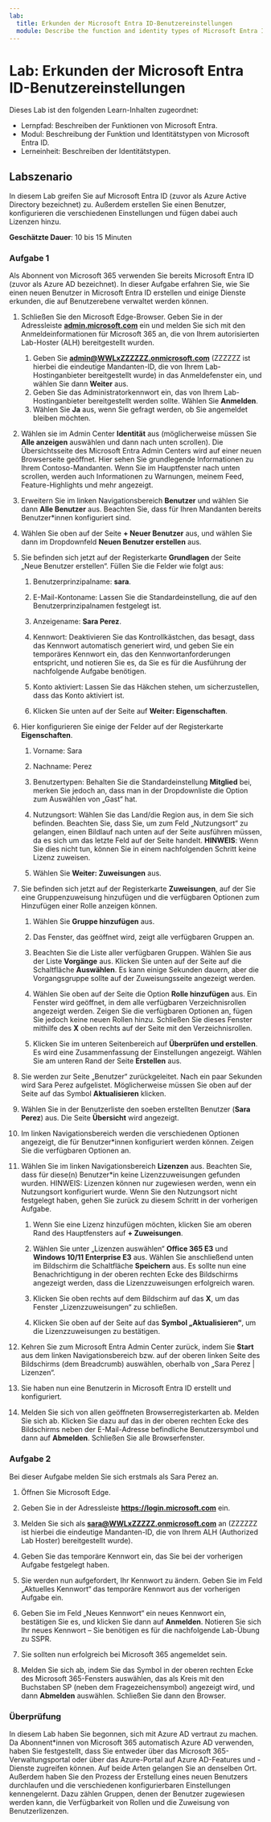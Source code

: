 ```yaml
---
lab:
  title: Erkunden der Microsoft Entra ID-Benutzereinstellungen
  module: Describe the function and identity types of Microsoft Entra ID
---
```


# Lab: Erkunden der Microsoft Entra ID-Benutzereinstellungen

Dieses Lab ist den folgenden Learn-Inhalten zugeordnet:

- Lernpfad: Beschreiben der Funktionen von Microsoft Entra.
- Modul: Beschreibung der Funktion und Identitätstypen von Microsoft Entra ID.
- Lerneinheit: Beschreiben der Identitätstypen.

## Labszenario

In diesem Lab greifen Sie auf Microsoft Entra ID (zuvor als Azure Active Directory bezeichnet) zu.  Außerdem erstellen Sie einen Benutzer, konfigurieren die verschiedenen Einstellungen und fügen dabei auch Lizenzen hinzu.  

**Geschätzte Dauer**: 10 bis 15 Minuten

### Aufgabe 1

Als Abonnent von Microsoft 365 verwenden Sie bereits Microsoft Entra ID (zuvor als Azure AD bezeichnet).  In dieser Aufgabe erfahren Sie, wie Sie einen neuen Benutzer in Microsoft Entra ID erstellen und einige Dienste erkunden, die auf Benutzerebene verwaltet werden können.

1. Schließen Sie den Microsoft Edge-Browser. Geben Sie in der Adressleiste **[admin.microsoft.com](https://admin.microsoft.com)** ein und melden Sie sich mit den Anmeldeinformationen für Microsoft 365 an, die von Ihrem autorisierten Lab-Hoster (ALH) bereitgestellt wurden.
    1. Geben Sie **admin@WWLxZZZZZZ.onmicrosoft.com** (ZZZZZZ ist hierbei die eindeutige Mandanten-ID, die von Ihrem Lab-Hostinganbieter bereitgestellt wurde) in das Anmeldefenster ein, und wählen Sie dann **Weiter** aus.
    1. Geben Sie das Administratorkennwort ein, das von Ihrem Lab-Hostinganbieter bereitgestellt werden sollte. Wählen Sie **Anmelden**.
    1. Wählen Sie **Ja** aus, wenn Sie gefragt werden, ob Sie angemeldet bleiben möchten.

1. Wählen sie im Admin Center **Identität** aus (möglicherweise müssen Sie **Alle anzeigen** auswählen und dann nach unten scrollen).  Die Übersichtsseite des Microsoft Entra Admin Centers wird auf einer neuen Browserseite geöffnet. Hier sehen Sie grundlegende Informationen zu Ihrem Contoso-Mandanten. Wenn Sie im Hauptfenster nach unten scrollen, werden auch Informationen zu Warnungen, meinem Feed, Feature-Highlights und mehr angezeigt.

1. Erweitern Sie im linken Navigationsbereich **Benutzer** und wählen Sie dann **Alle Benutzer** aus. Beachten Sie, dass für Ihren Mandanten bereits Benutzer*innen konfiguriert sind.

1. Wählen Sie oben auf der Seite **+ Neuer Benutzer** aus, und wählen Sie dann im Dropdownfeld **Neuen Benutzer erstellen** aus.

1. Sie befinden sich jetzt auf der Registerkarte **Grundlagen** der Seite „Neue Benutzer erstellen“. Füllen Sie die Felder wie folgt aus:
    1. Benutzerprinzipalname: **sara**.

    1. E-Mail-Kontoname: Lassen Sie die Standardeinstellung, die auf den Benutzerprinzipalnamen festgelegt ist.

    1. Anzeigename: **Sara Perez**.

    1. Kennwort: Deaktivieren Sie das Kontrollkästchen, das besagt, dass das Kennwort automatisch generiert wird, und geben Sie ein temporäres Kennwort ein, das den Kennwortanforderungen entspricht, und notieren Sie es, da Sie es für die Ausführung der nachfolgende Aufgabe benötigen.

    1. Konto aktiviert: Lassen Sie das Häkchen stehen, um sicherzustellen, dass das Konto aktiviert ist.

    1. Klicken Sie unten auf der Seite auf **Weiter: Eigenschaften**.

1. Hier konfigurieren Sie einige der Felder auf der Registerkarte **Eigenschaften**.

    1. Vorname: Sara

    1. Nachname: Perez

    1. Benutzertypen: Behalten Sie die Standardeinstellung  **Mitglied** bei, merken Sie jedoch an, dass man in der Dropdownliste die Option zum Auswählen von „Gast“ hat.

    1. Nutzungsort: Wählen Sie das Land/die Region aus, in dem Sie sich befinden.  Beachten Sie, dass Sie, um zum Feld „Nutzungsort“ zu gelangen, einen Bildlauf nach unten auf der Seite ausführen müssen, da es sich um das letzte Feld auf der Seite handelt.  **HINWEIS**: Wenn Sie dies nicht tun, können Sie in einem nachfolgenden Schritt keine Lizenz zuweisen.

    1. Wählen Sie **Weiter: Zuweisungen** aus.

1. Sie befinden sich jetzt auf der Registerkarte **Zuweisungen**, auf der Sie eine Gruppenzuweisung hinzufügen und die verfügbaren Optionen zum Hinzufügen einer Rolle anzeigen können.

    1. Wählen Sie **Gruppe hinzufügen** aus.

    1. Das Fenster, das geöffnet wird, zeigt alle verfügbaren Gruppen an.  

    1. Beachten Sie die Liste aller verfügbaren Gruppen.  Wählen Sie aus der Liste **Vorgänge** aus.  Klicken Sie unten auf der Seite auf die Schaltfläche **Auswählen**.  Es kann einige Sekunden dauern, aber die Vorgangsgruppe sollte auf der Zuweisungsseite angezeigt werden.

    1. Wählen Sie oben auf der Seite die Option **Rolle hinzufügen** aus.  Ein Fenster wird geöffnet, in dem alle verfügbaren Verzeichnisrollen angezeigt werden.  Zeigen Sie die verfügbaren Optionen an, fügen Sie jedoch keine neuen Rollen hinzu.  Schließen Sie dieses Fenster mithilfe des **X** oben rechts auf der Seite mit den Verzeichnisrollen.
    1. Klicken Sie im unteren Seitenbereich auf **Überprüfen und erstellen**. Es wird eine Zusammenfassung der Einstellungen angezeigt.  Wählen Sie am unteren Rand der Seite **Erstellen** aus.

1. Sie werden zur Seite „Benutzer“ zurückgeleitet.  Nach ein paar Sekunden wird Sara Perez aufgelistet.  Möglicherweise müssen Sie oben auf der Seite auf das Symbol **Aktualisieren** klicken.

1. Wählen Sie in der Benutzerliste den soeben erstellten Benutzer (**Sara Perez**) aus.  Die Seite **Übersicht** wird angezeigt.

1. Im linken Navigationsbereich werden die verschiedenen Optionen angezeigt, die für Benutzer*innen konfiguriert werden können. Zeigen Sie die verfügbaren Optionen an.

1. Wählen Sie im linken Navigationsbereich **Lizenzen** aus.  Beachten Sie, dass für diese(n) Benutzer*in keine Lizenzzuweisungen gefunden wurden.  HINWEIS: Lizenzen können nur zugewiesen werden, wenn ein Nutzungsort konfiguriert wurde. Wenn Sie den Nutzungsort nicht festgelegt haben, gehen Sie zurück zu diesem Schritt in der vorherigen Aufgabe.

    1. Wenn Sie eine Lizenz hinzufügen möchten, klicken Sie am oberen Rand des Hauptfensters auf **+ Zuweisungen**.

    1. Wählen Sie unter „Lizenzen auswählen“ **Office 365 E3** und **Windows 10/11 Enterprise E3** aus. Wählen Sie anschließend unten im Bildschirm die Schaltfläche **Speichern** aus. Es sollte nun eine Benachrichtigung in der oberen rechten Ecke des Bildschirms angezeigt werden, dass die Lizenzzuweisungen erfolgreich waren.

    1. Klicken Sie oben rechts auf dem Bildschirm auf das **X**, um das Fenster „Lizenzzuweisungen“ zu schließen.

    1. Klicken Sie oben auf der Seite auf das **Symbol „Aktualisieren“**, um die Lizenzzuweisungen zu bestätigen.

1. Kehren Sie zum Microsoft Entra Admin Center zurück, indem Sie **Start** aus dem linken Navigationsbereich bzw. auf der oberen linken Seite des Bildschirms (dem Breadcrumb) auswählen, oberhalb von „Sara Perez | Lizenzen“.

1. Sie haben nun eine Benutzerin in Microsoft Entra ID erstellt und konfiguriert.

1. Melden Sie sich von allen geöffneten Browserregisterkarten ab. Melden Sie sich ab. Klicken Sie dazu auf das in der oberen rechten Ecke des Bildschirms neben der E-Mail-Adresse befindliche Benutzersymbol und dann auf **Abmelden**. Schließen Sie alle Browserfenster.

### Aufgabe 2

Bei dieser Aufgabe melden Sie sich erstmals als Sara Perez an.

1. Öffnen Sie Microsoft Edge.

2. Geben Sie in der Adressleiste **https://login.microsoft.com** ein.

3. Melden Sie sich als **sara@WWLxZZZZZ.onmicrosoft.com** an (ZZZZZZ ist hierbei die eindeutige Mandanten-ID, die von Ihrem ALH (Authorized Lab Hoster) bereitgestellt wurde).
4. Geben Sie das temporäre Kennwort ein, das Sie bei der vorherigen Aufgabe festgelegt haben.

5. Sie werden nun aufgefordert, Ihr Kennwort zu ändern. Geben Sie im Feld „Aktuelles Kennwort“ das temporäre Kennwort aus der vorherigen Aufgabe ein.

6. Geben Sie im Feld „Neues Kennwort“ ein neues Kennwort ein, bestätigen Sie es, und klicken Sie dann auf **Anmelden**.  Notieren Sie sich Ihr neues Kennwort – Sie benötigen es für die nachfolgende Lab-Übung zu SSPR.

7. Sie sollten nun erfolgreich bei Microsoft 365 angemeldet sein.

8. Melden Sie sich ab, indem Sie das Symbol in der oberen rechten Ecke des Microsoft 365-Fensters auswählen, das als Kreis mit den Buchstaben SP (neben dem Fragezeichensymbol) angezeigt wird, und dann **Abmelden** auswählen. Schließen Sie dann den Browser.

### Überprüfung

In diesem Lab haben Sie begonnen, sich mit Azure AD vertraut zu machen. Da Abonnent*innen von Microsoft 365 automatisch Azure AD verwenden, haben Sie festgestellt, dass Sie entweder über das Microsoft 365-Verwaltungsportal oder über das Azure-Portal auf Azure AD-Features und -Dienste zugreifen können.  Auf beide Arten gelangen Sie an denselben Ort.  Außerdem haben Sie den Prozess der Erstellung eines neuen Benutzers durchlaufen und die verschiedenen konfigurierbaren Einstellungen kennengelernt. Dazu zählen Gruppen, denen der Benutzer zugewiesen werden kann, die Verfügbarkeit von Rollen und die Zuweisung von Benutzerlizenzen.
